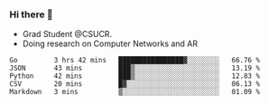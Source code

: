 ### Hi there 👋
- Grad Student @CSUCR. 
- Doing research on Computer Networks and AR
<!--START_SECTION:waka-->

```text
Go         3 hrs 42 mins   ████████████████▓░░░░░░░░   66.76 %
JSON       43 mins         ███▒░░░░░░░░░░░░░░░░░░░░░   13.19 %
Python     42 mins         ███▒░░░░░░░░░░░░░░░░░░░░░   12.83 %
CSV        20 mins         █▓░░░░░░░░░░░░░░░░░░░░░░░   06.13 %
Markdown   3 mins          ▒░░░░░░░░░░░░░░░░░░░░░░░░   01.09 %
```

<!--END_SECTION:waka-->
<!--
**jluo117/jluo117** is a ✨ _special_ ✨ repository because its `README.md` (this file) appears on your GitHub profile.

Here are some ideas to get you started:

- 🔭 I’m currently working on ...
- 🌱 I’m currently learning ...
- 👯 I’m looking to collaborate on ...
- 🤔 I’m looking for help with ...
- 💬 Ask me about ...
- 📫 How to reach me: ...
- 😄 Pronouns: ...
- ⚡ Fun fact: ...
-->
